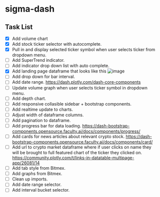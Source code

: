 # sigma-dash

## Task List
- [x] Add volume chart
- [x] Add stock ticker selector with autocomplete.
- [x] Pull in and display selected ticker symbol when user selects ticker from dropdown menu.
- [ ] Add SuperTrend indicator.
- [ ] Add indicator drop down list with auto complete.
- [x] Add landing page dataframe that looks like this ![image](https://user-images.githubusercontent.com/53675680/84606042-33644180-ae70-11ea-89e2-4bb72bc6a255.png)
- [ ] Add drop down for bar interval.
- [ ] Add date range.
https://dash.plotly.com/dash-core-components
- [ ] Update volume graph when user selects ticker symbol in dropdown menu.
- [ ] Add depth chart.
- [ ] Add responsive collasible sidebar + bootstrap components.
- [ ] Add realtime update to charts.
- [ ] Adjust width of dataframe columns.
- [ ] Add pagination to dataframe.
- [ ] Add progress bar for data loading. https://dash-bootstrap-components.opensource.faculty.ai/docs/components/progress/
- [ ] Add cards for news articles about relevant crypto stock. https://dash-bootstrap-components.opensource.faculty.ai/docs/components/card/
- [ ] Add url to crypto market dataframe where if user clicks on name they will be brought to full featured chart of the ticker they clicked on. https://community.plotly.com/t/links-in-datatable-multipage-app/26081/14
- [ ] Add tab style from Bitmex.
- [ ] Add graphs from Bitmex.
- [ ] Clean up imports.
- [ ] Add date range selector.
- [ ] Add interval bucket selector.